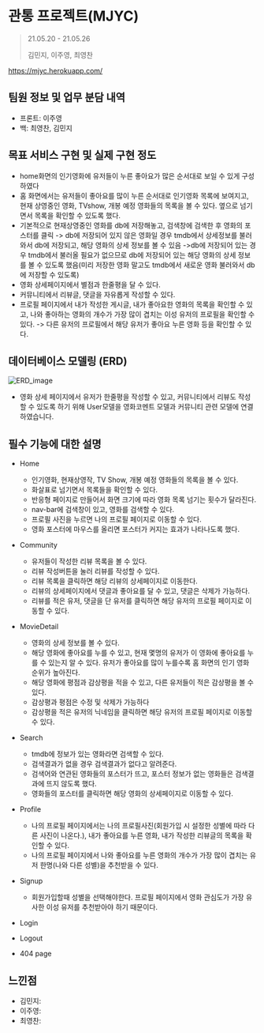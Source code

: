# 관통 프로젝트(MJYC)

> 21.05.20 - 21.05.26
>
> 김민지, 이주영, 최영찬

https://mjyc.herokuapp.com/



## 팀원 정보 및 업무 분담 내역

- 프론트: 이주영
- 백: 최영찬, 김민지



## 목표 서비스 구현 및 실제 구현 정도

- home화면의 인기영화에 유저들이 누른 좋아요가 많은 순서대로 보일 수 있게 구성하였다
- 홈 화면에서는 유저들이 좋아요를 많이 누른 순서대로 인기영화 목록에 보여지고, 현재 상영중인 영화, TVshow, 개봉 예정 영화들의 목록을 볼 수 있다. 옆으로 넘기면서 목록을 확인할 수 있도록 했다.
- 기본적으로 현재상영중인 영화를 db에 저장해놓고, 검색창에 검색한 후 영화의 포스터를 클릭 -> db에 저장되어 있지 않은 영화일 경우 tmdb에서 상세정보를 불러와서 db에 저장되고, 해당 영화의 상세 정보를 볼 수 있음 ->db에 저장되어 있는 경우 tmdb에서 불러올 필요가 없으므로 db에 저장되어 있는 해당 영화의 상세 정보를 볼 수 있도록 했음(미리 저장한 영화 말고도 tmdb에서 새로운 영화 불러와서 db에 저장할 수 있도록)
- 영화 상세페이지에서 별점과 한줄평을 달 수 있다.
- 커뮤니티에서 리뷰글, 댓글을 자유롭게 작성할 수 있다.
- 프로필 페이지에서 내가 작성한 게시글, 내가 좋아요한 영화의 목록을 확인할 수 있고, 나와 좋아하는 영화의 개수가 가장 많이 겹치는 이성 유저의 프로필을 확인할 수 있다. -> 다른 유저의 프로필에서 해당 유저가 좋아요 누른 영화 등을 확인할 수 있다.



## 데이터베이스 모델링 (ERD)

![ERD_image](README.assets/ERD_image.png)

- 영화 상세 페이지에서 유저가 한줄평을 작성할 수 있고, 커뮤니티에서 리뷰도 작성할 수 있도록 하기 위해 User모델을 영화코멘트 모델과 커뮤니티 관련 모델에 연결하였습니다.



## 필수 기능에 대한 설명

- Home
  - 인기영화, 현재상영작, TV Show,  개봉 예정 영화들의 목록을 볼 수 있다.
  - 화살표로 넘기면서 목록들을 확인할 수 있다.
  - 반응형 페이지로 만들어서 화면 크기에 따라 영화 목록 넘기는 횟수가 달라진다.
  - nav-bar에 검색창이 있고, 영화를 검색할 수 있다.
  - 프로필 사진을 누르면 나의 프로필 페이지로 이동할 수 있다.
  - 영화 포스터에 마우스를 올리면 포스터가 커지는 효과가 나타나도록 했다.
- Community
  - 유저들이 작성한 리뷰 목록을 볼 수 있다.
  - 리뷰 작성버튼을 눌러 리뷰를 작성할 수 있다.
  - 리뷰 목록을 클릭하면 해당 리뷰의 상세페이지로 이동한다.
  - 리뷰의 상세페이지에서 댓글과 좋아요를 달 수 있고, 댓글은 삭제가 가능하다.
  - 리뷰를 적은 유저, 댓글을 단 유저를 클릭하면 해당 유저의 프로필 페이지로 이동할 수 있다.
- MovieDetail
  - 영화의 상세 정보를 볼 수 있다.
  - 해당 영화에 좋아요를 누를 수 있고, 현재 몇명의 유저가 이 영화에 좋아요를 누를 수 있는지 알 수 있다. 유저가 좋아요를 많이 누를수록 홈 화면의 인기 영화 순위가 높아진다.
  - 해당 영화에 평점과 감상평을 적을 수 있고, 다른 유저들이 적은 감상평을 볼 수 있다. 
  - 감상평과 평점은 수정 및 삭제가 가능하다
  - 감상평을 적은 유저의 닉네임을 클릭하면 해당 유저의 프로필 페이지로 이동할 수 있다.

- Search
  - tmdb에 정보가 있는 영화라면 검색할 수 있다.
  - 검색결과가 없을 경우 검색결과가 없다고 알려준다.
  - 검색어와 연관된 영화들의 포스터가 뜨고, 포스터 정보가 없는 영화들은 검색결과에 뜨지 않도록 했다.
  - 영화들의 포스터를 클릭하면 해당 영화의 상세페이지로 이동할 수 있다.

- Profile
  - 나의 프로필 페이지에서는 나의 프로필사진(회원가입 시 설정한 성별에 따라 다른 사진이 나온다.), 내가 좋아요를 누른 영화, 내가 작성한 리뷰글의 목록을 확인할 수 있다.
  - 나의 프로필 페이지에서 나와 좋아요를 누른 영화의 개수가 가장 많이 겹치는 유저 한명(나와 다른 성별)을 추천받을 수 있다.

- Signup
  - 회원가입할때 성별을 선택해야한다. 프로필 페이지에서 영화 관심도가 가장 유사한 이성 유저를 추천받아야 하기 때문이다.

- Login
- Logout
- 404 page




## 느낀점

- 김민지: 
- 이주영:
- 최영찬:
